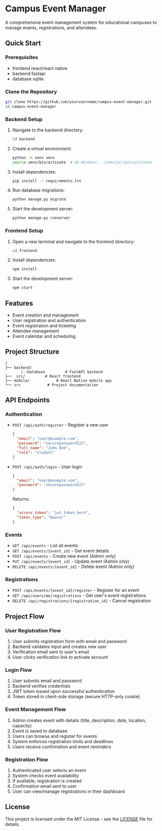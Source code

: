 # Campus Event Manager

A comprehensive event management system for educational campuses to manage events, registrations, and attendees.

## Quick Start

### Prerequisites
- frontend  react/react native
- backend fastapi
- database sqlite

### Clone the Repository
```bash
git clone https://github.com/yourusername/campus-event-manager.git
cd campus-event-manager
```

### Backend Setup
1. Navigate to the backend directory:
   ```bash
   cd backend
   ```
2. Create a virtual environment:
   ```bash
   python -m venv venv
   source venv/bin/activate  # On Windows: .\venv\Scripts\activate
   ```
3. Install dependencies:
   ```bash
   pip install -r requirements.txt
   ```
4. Run database migrations:
   ```bash
   python manage.py migrate
   ```
5. Start the development server:
   ```bash
   python manage.py runserver
   ```

### Frontend Setup
1. Open a new terminal and navigate to the frontend directory:
   ```bash
   cd frontend
   ```
2. Install dependencies:
   ```bash
   npm install
   ```
3. Start the development server:
   ```bash
   npm start
   ```

## Features
- Event creation and management
- User registration and authentication
- Event registration and ticketing
- Attendee management
- Event calendar and scheduling

## Project Structure
```
|
├── backend/  
       |--Database         # FastAPI backend
├──  src/         # React frontend
├── mobile/            # React Native mobile app
└── src            # Project documentation
```



## API Endpoints

### Authentication
- `POST /api/auth/register` - Register a new user
  ```json
  {
    "email": "user@example.com",
    "password": "securepassword123",
    "full_name": "John Doe",
    "role": "student"
  }
  ```

- `POST /api/auth/login` - User login
  ```json
  {
    "email": "user@example.com",
    "password": "securepassword123"
  }
  ```
  Returns:
  ```json
  {
    "access_token": "jwt_token_here",
    "token_type": "bearer"
  }
  ```

### Events
- `GET /api/events` - List all events
- `GET /api/events/{event_id}` - Get event details
- `POST /api/events` - Create new event (Admin only)
- `PUT /api/events/{event_id}` - Update event (Admin only)
- `DELETE /api/events/{event_id}` - Delete event (Admin only)

### Registrations
- `POST /api/events/{event_id}/register` - Register for an event
- `GET /api/users/me/registrations` - Get user's event registrations
- `DELETE /api/registrations/{registration_id}` - Cancel registration

## Project Flow

### User Registration Flow
1. User submits registration form with email and password
2. Backend validates input and creates new user
3. Verification email sent to user's email
4. User clicks verification link to activate account

### Login Flow
1. User submits email and password
2. Backend verifies credentials
3. JWT token issued upon successful authentication
4. Token stored in client-side storage (secure HTTP-only cookie)

### Event Management Flow
1. Admin creates event with details (title, description, date, location, capacity)
2. Event is saved to database
3. Users can browse and register for events
4. System enforces registration limits and deadlines
5. Users receive confirmation and event reminders

### Registration Flow
1. Authenticated user selects an event
2. System checks event availability
3. If available, registration is created
4. Confirmation email sent to user
5. User can view/manage registrations in their dashboard

## License
This project is licensed under the MIT License - see the [LICENSE](LICENSE) file for details.
